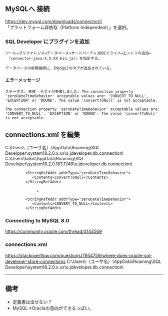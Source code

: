 ## MySQLへ 接続

<https://dev.mysql.com/downloads/connector/j/>  
「プラットフォーム非依存（Platform Independent）」を選択。



### SQL Developer にプラグインを追加
```
ツール→プリファレンス→データベース→サードパーティJDBCドライバ→エントリの追加→
　「connector-java-X.X.XX-bin.jar」を指定する。

データベースの新規接続に、[MySQL]のタブが追加されている。
```

#### エラーメッセージ
```
ステータス: 失敗 -テストが失敗しました: The connection property 'zeroDateTimeBehavior' acceptable values are: 'CONVERT_TO_NULL', 'EXCEPTION' or 'ROUND'. The value 'convertToNull' is not acceptable.

The connection property 'zeroDateTimeBehavior' acceptable values are: 'CONVERT_TO_NULL', 'EXCEPTION' or 'ROUND'. The value 'convertToNull' is not acceptable.
```

## connections.xml を編集
C:\Users\（ユーザ名）\AppData\Roaming\SQL Developer\system18.2.0.x.xx\o.jdeveloper.db.connection\  
C:\Users\kakis\AppData\Roaming\SQL Developer\system18.2.0.183.1748\o.jdeveloper.db.connection\
```
         <StringRefAddr addrType="zeroDateTimeBehavior">
            <Contents>convertToNull</Contents>
         </StringRefAddr>

              ↓

         <StringRefAddr addrType="zeroDateTimeBehavior">
            <Contents>CONVERT_TO_NULL</Contents>
         </StringRefAddr>
```


### Connecting to MySQL 8.0
<https://community.oracle.com/thread/4144569>

### connections.xml
<https://stackoverflow.com/questions/7954759/where-does-oracle-sql-developer-store-connections>
C:\Users\（ユーザ名）\AppData\Roaming\SQL Developer\system18.2.0.x.xx\o.jdeveloper.db.connection\


_____________________________________________
## 備考
 * 定義書は出せない？ 
 * MySQL→Oracleの意向ができるっぽい。